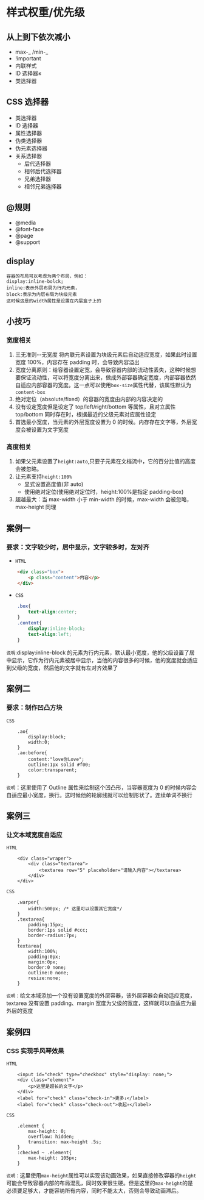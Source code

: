 # 样式权重/优先级

## 从上到下依次减小

- max-_ /min-_
- !important
- 内联样式
- ID 选择器≤
- 类选择器

## CSS 选择器

- 类选择器
- ID 选择器
- 属性选择器
- 伪类选择器
- 伪元素选择器
- 关系选择器
  - 后代选择器
  - 相邻后代选择器
  - 兄弟选择器
  - 相邻兄弟选择器

## @规则

- @media
- @font-face
- @page
- @support

## display

    容器的布局可以考虑为两个布局，例如：
    display:inline-bolck;
    inline:表示外层布局为行内元素，
    block:表示为内层布局为块级元素
    这时候这是的width属性是设置在内层盒子上的

## 小技巧

### 宽度相关

1. 三无准则--无宽度 将内联元素设置为块级元素后自动适应宽度，如果此时设置宽度 100%，内容存在 padding 时，会导致内容溢出
2. 宽度分离原则：给容器设置定宽，会导致容器内部的流动性丢失，这种时候想要保证流动性，可以将宽度分离出来，做成外部容器确定宽度，内部容器依然自适应内部容器的宽度。这一点可以使用`box-size`属性代替，该属性默认为`content-box`
3. 绝对定位（absolute/fixed）的容器的宽度由内部的内容决定的
4. 没有设定宽度但是设定了 top/left/right/bottom 等属性，且对立属性 top/bottom 同时存在时，根据最近的父级元素对应属性设定
5. 首选最小宽度，当元素的外层宽度设置为 0 的时候。内存存在文字等，外层宽度会被设置为文字宽度

### 高度相关

1. 如果父元素设置了`height:auto`,只要子元素在文档流中，它的百分比值的高度会被忽略。
2. 让元素支持`height:100%`
     - 显式设置高度值(非 auto)
     - 使用绝对定位(使用绝对定位时，height:100%是指定 padding-box)
3. 超越最大：当 max-width 小于 min-width 的时候，max-width 会被忽略，max-height 同理

## 案例一

### 要求：文字较少时，居中显示，文字较多时，左对齐

- `HTML`

```html
    <div class="box">
        <p class="content">内容</p>
    </div>
```

- `CSS`

```css
    .box{
        text-align:center;
    }
    .content{
        display:inline-block;
        text-align:left;
    }
```

`说明`:display:inline-block 的元素为行内元素，默认最小宽度，他的父级设置了居中显示，它作为行内元素被居中显示，当他的内容很多的时候，他的宽度就会适应到父级的宽度，然后他的文字就有左对齐效果了

## 案例二

### 要求：制作凹凸方块

`CSS`

```
    .ao{
        display:block;
        width:0;
    }
    .ao:before{
        content:"love你Love";
        outline:1px solid #f00;
        color:transparent;
    }
```

`说明`：这里使用了 Outline 属性来绘制这个凹凸形，当容器宽度为 0 的时候内容会自适应最小宽度，换行。这时候他的轮廓线就可以绘制形状了。连续单词不换行

## 案例三

### 让文本域宽度自适应

`HTML`

```
    <div class="wraper">
        <div class="textarea">
            <textarea row="5" placeholder="请输入内容"></textarea>
        </div>
    </div>
```

`CSS`

```
    .warper{
        width:500px; /* 这里可以设置其它宽度*/
    }
    .textarea{
        padding:15px;
        border:1ps solid #ccc;
        border-radius:7px;
    }
    textarea{
        width:100%;
        padding:0px;
        margin:0px;
        border:0 none;
        outline:0 none;
        resize:none;
    }
```

`说明：`给文本域添加一个没有设置宽度的外层容器，该外层容器会自动适应宽度，textarea 没有设置 padding、margin 宽度为父级的宽度，这样就可以自适应为最外层的宽度

## 案例四

### CSS 实现手风琴效果

`HTML`

```
    <input id="check" type="checkbox" style="display: none;">
    <div class="element">
        <p>这里是超长的文字</p>
    </div>
    <label for="check" class="check-in">更多↓</label>
    <label for="check" class="check-out">收起↑</label>
```

`CSS`

```
    .element {
        max-height: 0;
        overflow: hidden;
        transition: max-height .5s;
    }
    :checked ~ .element{
        max-height: 105px;
    }
```

`说明：`这里使用`max-height`属性可以实现该动画效果，如果直接修改容器的`height`可能会导致容器内部的布局混乱，同时效果很生硬。但是这里的`max-height`的是必须要足够大，才能容纳所有内容，同时不能太大，否则会导致动画滞后。
